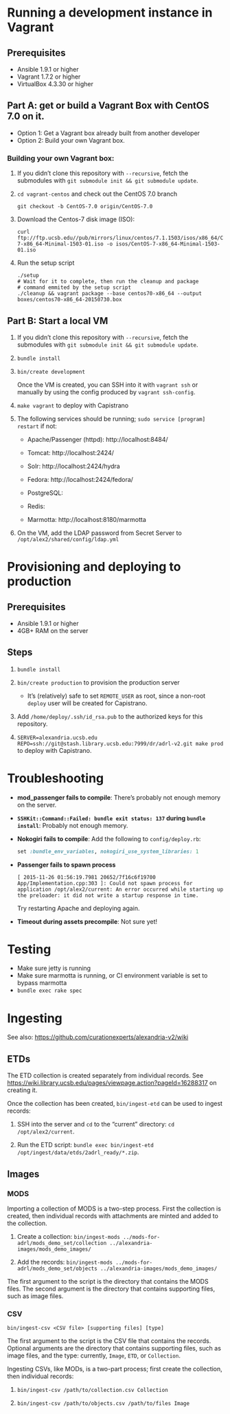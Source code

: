 # Running a development instance in Vagrant

## Prerequisites

- Ansible 1.9.1 or higher
- Vagrant 1.7.2 or higher
- VirtualBox 4.3.30 or higher

## Part A: get or build a Vagrant Box with CentOS 7.0 on it.

- Option 1: Get a Vagrant box already built from another developer
- Option 2: Build your own Vagrant box.

### Building your own Vagrant box:

1. If you didn’t clone this repository with `--recursive`, fetch the
   submodules with `git submodule init && git submodule update`.

2. `cd vagrant-centos` and check out the CentOS 7.0 branch

    ```
    git checkout -b CentOS-7.0 origin/CentOS-7.0
    ```

3. Download the Centos-7 disk image (ISO):

    ```
    curl ftp://ftp.ucsb.edu//pub/mirrors/linux/centos/7.1.1503/isos/x86_64/CentOS-7-x86_64-Minimal-1503-01.iso -o isos/CentOS-7-x86_64-Minimal-1503-01.iso
    ```

4. Run the setup script

    ```
    ./setup
    # Wait for it to complete, then run the cleanup and package
    # command emmited by the setup script
    ./cleanup && vagrant package --base centos70-x86_64 --output boxes/centos70-x86_64-20150730.box
    ```

## Part B: Start a local VM

1. If you didn’t clone this repository with `--recursive`, fetch the
   submodules with `git submodule init && git submodule update`.

2. `bundle install`

3. `bin/create development`

    Once the VM is created, you can SSH into it with `vagrant ssh` or
    manually by using the config produced by `vagrant ssh-config`.

4. `make vagrant` to deploy with Capistrano

5. The following services should be running; `sudo service [program]
    restart` if not:

    - Apache/Passenger (httpd): http://localhost:8484/

    - Tomcat: http://localhost:2424/

    - Solr: http://localhost:2424/hydra

    - Fedora: http://localhost:2424/fedora/

    - PostgreSQL:

    - Redis:

    - Marmotta: http://localhost:8180/marmotta

5. On the VM, add the LDAP password from Secret Server to `/opt/alex2/shared/config/ldap.yml`

# Provisioning and deploying to production

## Prerequisites

- Ansible 1.9.1 or higher
- 4GB+ RAM on the server

## Steps

1. `bundle install`

2. `bin/create production` to provision the production server

    - It’s (relatively) safe to set `REMOTE_USER` as root, since a
    non-root `deploy` user will be created for Capistrano.

3. Add `/home/deploy/.ssh/id_rsa.pub` to the authorized keys for this repository.

3. `SERVER=alexandria.ucsb.edu REPO=ssh://git@stash.library.ucsb.edu:7999/dr/adrl-v2.git make prod` to deploy with Capistrano.

# Troubleshooting

- **mod_passenger fails to compile**: There’s probably not enough memory on the server.

- **`SSHKit::Command::Failed: bundle exit status: 137` during `bundle install`**: Probably not enough memory.

- **Nokogiri fails to compile**: Add the following to `config/deploy.rb`:

    ```ruby
    set :bundle_env_variables, nokogiri_use_system_libraries: 1
    ```

- **Passenger fails to spawn process**

    ```
    [ 2015-11-26 01:56:19.7981 20652/7f16c6f19700 App/Implementation.cpp:303 ]: Could not spawn process for application /opt/alex2/current: An error occurred while starting up the preloader: it did not write a startup response in time.
    ```

    Try restarting Apache and deploying again.

- **Timeout during assets precompile**:  Not sure yet!

# Testing

  * Make sure jetty is running
  * Make sure marmotta is running, or CI environment variable is set to bypass marmotta
  * `bundle exec rake spec`

# Ingesting

See also: <https://github.com/curationexperts/alexandria-v2/wiki>

## ETDs

The ETD collection is created separately from individual records.  See
https://wiki.library.ucsb.edu/pages/viewpage.action?pageId=16288317 on
creating it.

Once the collection has been created, `bin/ingest-etd` can be used to
ingest records:

1. SSH into the server and `cd` to the “current” directory: `cd /opt/alex2/current`.

2. Run the ETD script: `bundle exec bin/ingest-etd /opt/ingest/data/etds/2adrl_ready/*.zip`.

## Images

### MODS

Importing a collection of MODS is a two-step process.  First the
collection is created, then individual records with attachments are
minted and added to the collection.

1. Create a collection: `bin/ingest-mods ../mods-for-adrl/mods_demo_set/collection ../alexandria-images/mods_demo_images/`

2. Add the records: `bin/ingest-mods ../mods-for-adrl/mods_demo_set/objects ../alexandria-images/mods_demo_images/`

The first argument to the script is the directory that contains the
MODS files.  The second argument is the directory that contains
supporting files, such as image files.

### CSV

```
bin/ingest-csv <CSV file> [supporting files] [type]
```

The first argument to the script is the CSV file that contains the
records.  Optional arguments are the directory that contains
supporting files, such as image files, and the type: currently,
`Image`, `ETD`, or `Collection`.

Ingesting CSVs, like MODs, is a two-part process; first create the
collection, then individual records:

1. `bin/ingest-csv /path/to/collection.csv Collection`

2. `bin/ingest-csv /path/to/objects.csv /path/to/files Image`
